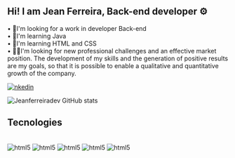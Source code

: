 ## Hi! I am Jean Ferreira, Back-end developer ⚙️
• 🔭I'm looking for a work in developer Back-end<br/>
• 🌱I'm learning Java<br/>
• 🌱I'm learning HTML and CSS<br/>
• 👨‍💻I'm looking for new professional challenges and an effective market position. The development of my skills and the generation of positive results are my goals, so that it is possible to enable a qualitative and quantitative growth of the company.

[![nkedin](https://img.shields.io/badge/LinkedIn-0077B5?style=for-the-badge&logo=linkedin&logoColor=white)](https://www.linkedin.com/in/jean-wilson-ferreira-440035233)

![Jeanferreiradev GitHub stats](https://github-readme-stats.vercel.app/api?username=JeanFerreiradev&show_icons=true&theme=tokyonight)

## Tecnologies
<div style="display: inline_block"><br/>
  <img align="center" alt="html5" src="https://img.shields.io/badge/Java-ED8B00?style=for-the-badge&logo=java&logoColor=white" />
  <img align="center" alt="html5" src="https://img.shields.io/badge/HTML5-E34F26?style=for-the-badge&logo=html5&logoColor=white" />
  <img align="center" alt="html5" src="https://img.shields.io/badge/MySQL-00000F?style=for-the-badge&logo=mysql&logoColor=white" />
  <img align="center" alt="html5" src="https://img.shields.io/badge/CSS3-1572B6?style=for-the-badge&logo=css3&logoColor=white" />
  <img align="center" alt="html5" src="https://img.shields.io/badge/Microsoft_Excel-217346?style=for-the-badge&logo=microsoft-excel&logoColor=white" />
  </div><br/>
  
